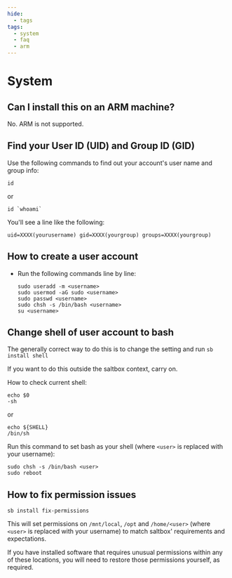 ```yaml
---
hide:
  - tags
tags:
  - system
  - faq
  - arm
---
```


# System

## Can I install this on an ARM machine?

No. ARM is not supported.

## Find your User ID (UID) and Group ID (GID)

Use the following commands to find out your account's user name and group info:

```shell
id
```

or

```shell
id `whoami`
```

You'll see a line like the following:

```text
uid=XXXX(yourusername) gid=XXXX(yourgroup) groups=XXXX(yourgroup)
```

## How to create a user account

- Run the following commands line by line:

   ```shell
   sudo useradd -m <username>
   sudo usermod -aG sudo <username>
   sudo passwd <username>
   sudo chsh -s /bin/bash <username>
   su <username>
   ```

## Change shell of user account to bash

The generally correct way to do this is to change the setting and run `sb install shell`

If you want to do this outside the saltbox context, carry on.

How to check current shell:

```shell
echo $0
-sh
```

or

```shell
echo ${SHELL}
/bin/sh
```

Run this command to set bash as your shell (where `<user>` is replaced with your username):

```shell
sudo chsh -s /bin/bash <user>
sudo reboot
```

## How to fix permission issues

```shell
sb install fix-permissions
```

This will set permissions on `/mnt/local`, `/opt` and `/home/<user>` (where `<user>` is replaced with your username) to match saltbox' requirements and expectations.

If you have installed software that requires unusual permissions within any of these locations, you will need to restore those permissions yourself, as required.
